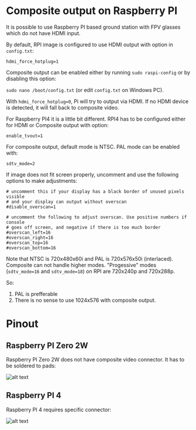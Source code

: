 
# Composite output on Raspberry PI

It is possible to use Raspberry PI based ground station with FPV glasses which do not have HDMI input.

By default, RPI image is configured to use HDMI output with option in ```config.txt```:

```hdmi_force_hotplug=1```

Composite output can be enabled either by running ```sudo raspi-config``` or by disabling this option: 

```sudo nano /boot/config.txt``` (or edit ```config.txt``` on Windows PC).

With ```hdmi_force_hotplug=0```, Pi will try to output via HDMI. If no HDMI device is detected, it will fall back to composite video.

For Raspberry PI4 it is a little bit different. RPI4 has to be configured either for HDMI or Composite output with option:

```enable_tvout=1```

For composite output, default mode is NTSC. PAL mode can be enabled with:

```sdtv_mode=2```

If image does not fit screen properly, uncomment and use the following options to make adjustments:

```
# uncomment this if your display has a black border of unused pixels visible
# and your display can output without overscan
#disable_overscan=1  

# uncomment the following to adjust overscan. Use positive numbers if console
# goes off screen, and negative if there is too much border
#overscan_left=16
#overscan_right=16
#overscan_top=16
#overscan_bottom=16
```

Note that NTSC is 720x480x60i and PAL is 720x576x50i  (interlaced). Composite can not handle higher modes. "Progessive" modes (``sdtv_mode=16`` and ``sdtv_mode=18``) on RPI are 720x240p and 720x288p.

So:

1) PAL is prefferable
2) There is no sense to use 1024x576 with composite output.

# Pinout

## Raspberry PI Zero 2W 

Raspberry PI Zero 2W does not have composite video connector. It has to be soldered to pads:

![alt text](images/rpi2w_composite_pinout.png "rpi2w_composite_pinout.png")

## Raspberry PI 4

Raspberry PI 4 requires specific connector:

![alt text](images/rpi4_composite_pinout.png "rpi4_composite_pinout.png")
